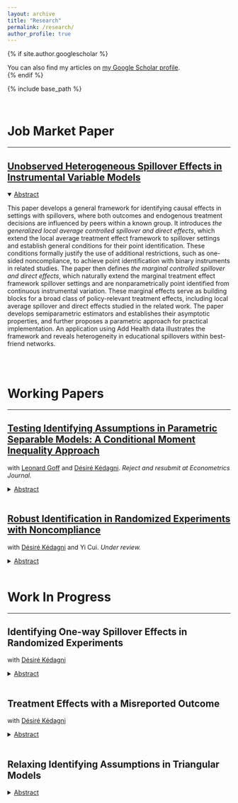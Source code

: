 ```yaml
---
layout: archive
title: "Research"
permalink: /research/
author_profile: true
---
```


{% if site.author.googlescholar %}
  <div class="wordwrap">You can also find my articles on <a href="{{site.author.googlescholar}}">my Google Scholar profile</a>.</div>
{% endif %}

{% include base_path %}

<head>
  <meta charset="UTF-8">
  <title>Katex</title>
  <link rel="stylesheet" href="https://cdn.jsdelivr.net/npm/katex@0.11.1/dist/katex.min.css" integrity="sha384-zB1R0rpPzHqg7Kpt0Aljp8JPLqbXI3bhnPWROx27a9N0Ll6ZP/+DiW/UqRcLbRjq" crossorigin="anonymous">
  <script defer src="https://cdn.jsdelivr.net/npm/katex@0.11.1/dist/katex.min.js" integrity="sha384-y23I5Q6l+B6vatafAwxRu/0oK/79VlbSz7Q9aiSZUvyWYIYsd+qj+o24G5ZU2zJz" crossorigin="anonymous"></script>
  <script defer src="https://cdn.jsdelivr.net/npm/katex@0.11.1/dist/contrib/auto-render.min.js" integrity="sha384-kWPLUVMOks5AQFrykwIup5lo0m3iMkkHrD0uJ4H5cjeGihAutqP0yW0J6dpFiVkI" crossorigin="anonymous" onload="renderMathInElement(document.body);"></script>
</head>



<br>

# Job Market Paper
***

## [Unobserved Heterogeneous Spillover Effects in Instrumental Variable Models](https://huanwu-econ.github.io/files/JMP_Wu.pdf)

<details open>
   <summary><u>Abstract</u></summary>
   <p>This paper develops a general framework for identifying causal effects in settings with spillovers, where both outcomes and endogenous treatment decisions are influenced by peers within a known group. It introduces <i>the generalized local average controlled spillover and direct effects</i>, which extend the local average treatment effect framework to spillover settings and establish general conditions for their point identification. These conditions formally justify the use of additional restrictions, such as one-sided noncompliance, to achieve point identification with binary instruments in related studies. The paper then defines <i>the marginal controlled spillover and direct effects</i>, which naturally extend the marginal treatment effect framework spillover settings and are nonparametrically point identified from continuous instrumental variation. These marginal effects serve as building blocks for a broad class of policy-relevant treatment effects, including local average spillover and direct effects studied in the related work. The paper develops semiparametric estimators and establishes their asymptotic properties, and further proposes a parametric approach for practical implementation. An application using Add Health data illustrates the framework and reveals heterogeneity in educational spillovers within best-friend networks.
</p>
</details> <br> 


<br>

# Working Papers
***

## [Testing Identifying Assumptions in Parametric Separable Models: A Conditional Moment Inequality Approach](https://huanwu-econ.github.io/files/GKW-2024.pdf) 
with [Leonard Goff](https://www.leonardgoff.com/) and [Désiré Kédagni](https://sites.google.com/site/desirekedagni/). <i>Reject and resubmit at Econometrics Journal.</i>

<details>
    <summary><u>Abstract</u></summary>
    <p>In this paper, we propose a simple method for testing identifying assumptions in parametric separable models, namely treatment exogeneity, instrument validity, and/or homoskedasticity. We show that the testable implications can be written in the intersection bounds framework, which is easy to implement using the inference method proposed in Chernozhukov, Lee, and Rosen (2013), and the Stata package of Chernozhukov et al. (2015). Monte Carlo simulations confirm that our test is consistent and controls size. We use our proposed method to test the validity of some commonly used instrumental variables, such as the average price in other markets in Nevo and Rosen (2012), the Bartik instrument in Card (2009), and the test rejects both instrumental variable models. When the identifying assumptions are rejected, we discuss solutions that allow researchers to identify some causal parameters of interest after relaxing functional form assumptions. We show that the IV model is nontestable if no functional form assumption is made on the outcome equation, when there exists a one-to-one mapping between the continuous treatment variable, the instrument, and the first-stage unobserved heterogeneity.
    </p>
</details> <br> 

## [Robust Identification in Randomized Experiments with Noncompliance](https://huanwu-econ.github.io/files/KWC-2025.pdf) 
with [Désiré Kédagni](https://sites.google.com/site/desirekedagni/) and Yi Cui. <i>Under review.</i>

<details>
    <summary><u>Abstract</u></summary><p> 
    Instrument variable (IV) methods are widely used in empirical research to identify causal effects of a policy. In the local average treatment effect (LATE) framework, the IV estimand identifies the LATE under three main assumptions: random assignment, exclusion restriction, and monotonicity. However, these assumptions are often questionable in many applications, leading some researchers to doubt the causal interpretation of the IV estimand. This paper considers a robust identification of causal parameters in a randomized experiment setting with noncompliance where the standard LATE assumptions could be violated. We discuss identification under two sets of weaker assumptions: random assignment and exclusion restriction (without monotonicity), and random assignment and monotonicity (without exclusion restriction). We derive sharp bounds on some causal parameters under these two sets of relaxed LATE assumptions. Finally, we apply our method to revisit the random information experiment conducted in Bursztyn, González, and Yanagizawa-Drott (2020) and find that the standard LATE assumptions are jointly incompatible in this application. We then estimate the robust identified sets under the two sets of relaxed assumptions.
</p>
</details> <br> 



# Work In Progress
***

## Identifying One-way Spillover Effects in Randomized Experiments
with [Désiré Kédagni](https://sites.google.com/site/desirekedagni/)

<details>
    <summary><u>Abstract</u></summary><p>   
	In this paper, we consider the identification of one-way spillover effects in a randomized experiment where we observe different groups of individuals. In each group, some individuals are randomly assigned a treatment, while the remaining individuals do not receive the assignment directly. However, the decision/behavior and outcome of those who do not receive the treatment may be influenced by their treated peers. Individuals who are assigned the treatment are the "leaders," while those who do not receive the treatment but may be exposed to its effects are referred to as "followers." We are interested in identifying the causal effects of a leader’s treatment on her follower’s outcome. To do so, we introduce the concepts of local average controlled spillover effects (LACSE) and local average controlled direct effects (LACDE). We reformulate the identification problem as a two-component mixture problem. This allows us to derive sharp bounds for these parameters by employing Lee’s (2009) trimming strategy. Furthermore, we demonstrate how our framework can be applied to a randomized experiment with imperfect compliance in which the instrument could potentially violate the exclusion restriction. Finally, we propose estimation and uniform inference results for the identified sets.
</p>
</details> <br> 

## Treatment Effects with a Misreported Outcome
with [Désiré Kédagni](https://sites.google.com/site/desirekedagni/)

<details>
    <summary><u>Abstract</u></summary><p>   
	In this paper, we discuss some identification issues that arise in policy evaluation when the outcome variable is misreported. We show that when the outcome of interest is binary and misclassified in a randomized experiment with perfect compliance, the difference-in-means estimand identifies a weighted average treatment effect for people who misreport and those who do not, with a negative weight for the former group. This negative result extends to randomized experiments with imperfect compliance. We show that the availability of multiple exogenous data sources can help partially identify treatment effects for the correctly reporting and misreporting groups separately. We generalize our identification results to any real-valued outcomes. We demonstrate how the knowledge of the direction of misreporting could help tighten the identified set. 
</p>
</details> <br> 

## Relaxing Identifying Assumptions in Triangular Models

<details>
    <summary><u>Abstract</u></summary><p>   
	This paper examines identification in triangular models when standard instrumental variable (IV) assumptions, such as exclusion and independence, may not hold. I show that these IV assumptions can be formally tested within the triangular framework, providing researchers with practical tools to assess the credibility of identification. In addition, I develop new methods for the partial identification of potential outcome distributions and marginal treatment effects when these assumptions are violated. By allowing instruments to be correlated with unobserved heterogeneity or to exert direct effects on outcomes, the framework derives informative bounds under weaker identifying conditions. This approach enhances the robustness of triangular models in applied research. The empirical application applies the proposed framework to reassess the Bartik instrument used in Card (2009), estimating informative bounds on the effect of working hours on the wage difference between immigrants and natives.
</p>
</details> <br> 